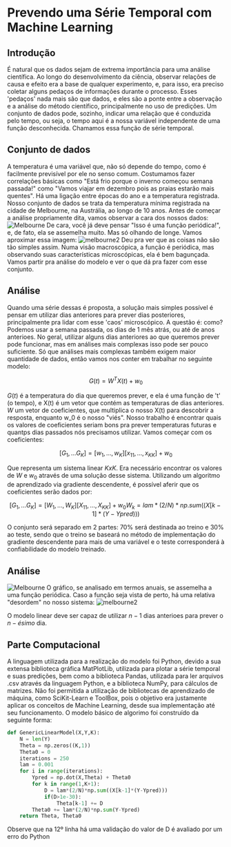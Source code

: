 # Prevendo uma Série Temporal com Machine Learning
## Introdução
É natural que os dados sejam de extrema importância para uma análise científica. Ao longo do desenvolvimento da ciência, observar relações de causa e efeito era a base de qualquer experimento, e, para isso, era preciso coletar alguns pedaços de informações durante o processo. Esses 'pedaços' nada mais são que dados, e eles são a ponte entre a observação e a análise do método científico, principalmente no uso de predições. Um conjunto de dados pode, sozinho, indicar uma relação que é conduzida pelo tempo, ou seja, o tempo aqui é a nossa variável independente de uma função desconhecida. Chamamos essa função de série temporal.
## Conjunto de dados
A temperatura é uma variável que, não só depende do tempo, como é facilmente previsível por ele no senso comum. Costumamos fazer correlações básicas como "Está frio porque o inverno começou semana passada!" como "Vamos viajar em dezembro pois as praias estarão mais quentes". Há uma ligação entre épocas do ano e a temperatura registrada.
Nosso conjunto de dados se trata da temperatura mínima registrada na cidade de Melbourne, na Austrália, ao longo de 10 anos. Antes de começar a análise propriamente dita, vamos observar a cara dos nossos dados:
![Melbourne](https://user-images.githubusercontent.com/101020869/231739321-0ce4f724-8f5c-425a-8396-d0ed13994aa2.png)
De cara, você já deve pensar "Isso é uma função periódica!", e, de fato, ela se assemelha muito. Mas só olhando de longe. Vamos aproximar essa imagem:
![melbourne2](https://user-images.githubusercontent.com/101020869/236843597-ced440ac-7fda-40af-92a9-48f41bdcc402.png)
Deu pra ver que as coisas não são tão simples assim. Numa visão macroscópica, a função é periódica, mas observando suas características microscópicas, ela é bem bagunçada. Vamos partir pra análise do modelo e ver o que dá pra fazer com esse conjunto.
## Análise
Quando uma série dessas é proposta, a solução mais simples possível é pensar em utilizar dias anteriores para prever dias posteriores, principalmente pra lidar com esse 'caos' microscópico. A questão é: como? Podemos usar a semana passada, os dias de 1 mês atrás, ou até de anos anterioes. No geral, utilizar alguns dias anteriores ao que queremos prever pode funcionar, mas em análises mais complexas isso pode ser pouco suficiente. Só que análises mais complexas também exigem maior quantidade de dados, então vamos nos conter em trabalhar no seguinte modelo:
```math
G(t) = W^T X(t) + w_0
```
$G(t)$ é a temperatura do dia que queremos prever, e ela é uma função de 't' (o tempo), e X(t) é um vetor que contém as temperaturas de dias anteriores. $W$ um vetor de coeficientes, que multiplica o nosso X(t) para descobrir a resposta, enquanto w_0 é o nosso "viés". Nosso trabalho é encontrar quais os valores de coeficientes seriam bons pra prever temperaturas futuras e quantps dias passados nós precisamos utilizar. Vamos começar com os coeficientes:
```math
[G_1,...G_K] = [w_1,...,w_K] [x_{11},...,x_{KK}]+ w_0
```
Que representa um sistema linear $KxK$. Era necessário encontrar os valores de $W$ e $w_0$ através de uma solução desse sistema. Utilizando um algoritmo de aprendizado via gradiente descendente, é possível aferir que os coeficientes serão dados por:
```math
[G_1,...G_K] = [W_1,...,W_K] [X_{11},...,X_{KK}]+ w_0
W_k = lam*(2/N)*np.sum((X[k-1]*(Y-Ypred)))
```
O conjunto será separado em 2 partes: 70% será destinada ao treino e 30% ao teste, sendo que o treino se baseará no método de implementação do gradiente descendente para mais de uma variável e o teste corresponderá à confiabilidade do modelo treinado.
## Análise
![Melbourne](https://user-images.githubusercontent.com/101020869/231739321-0ce4f724-8f5c-425a-8396-d0ed13994aa2.png)
O gráfico, se analisado em termos anuais, se assemelha a uma função periódica. Caso a função seja vista de perto, há uma relativa "desordem" no nosso sistema:
![melbourne2](https://user-images.githubusercontent.com/101020869/236843597-ced440ac-7fda-40af-92a9-48f41bdcc402.png)

O modelo linear deve ser capaz de utilizar $n-1$ dias anterioes para prever o $n-ésimo$ dia.
## Parte Computacional
A linguagem utilizada para a realização do modelo foi Python, devido a sua extensa biblioteca gráfica MatPlotLib, utilizada para plotar a série temporal e suas predições, bem como a biblioteca Pandas, utilizada para ler arquivos .csv através da linguagem Python, e a biblioteca NumPy, para cálculos de matrizes. Não foi permitida a utilização de bibliotecas de aprendizado de máquina, como SciKit-Learn e ToolBox, pois o objetivo era justamente aplicar os conceitos de Machine Learning, desde sua implementação até seu funcionamento.
O modelo básico de algorimo foi construído da seguinte forma:
```python
def GenericLinearModel(X,Y,K):
    N = len(Y)
    Theta = np.zeros((K,1))
    Theta0 = 0
    iterations = 250
    lam = 0.001
    for i in range(iterations):
        Ypred = np.dot(X,Theta) + Theta0
        for k in range(1,K+1):
            D = lam*(2/N)*np.sum((X[k-1]*(Y-Ypred)))
            if(D>1e-30):
                Theta[k-1] += D
        Theta0 += lam*(2/N)*np.sum(Y-Ypred)
    return Theta, Theta0
```

Observe que na 12º linha há uma validação do valor de D é avaliado por um erro do Python



